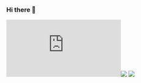 ### Hi there 👋
![](https://github-stats-evirunurm.vercel.app/api/stats.js?username=sagaesota&peng=false&theme=outrun)![](http://github-profile-summary-cards.vercel.app/api/cards/productive-time?username=vn7n24fzkq&theme=outrun&utcOffset=8)
![](http://github-profile-summary-cards.vercel.app/api/cards/profile-details?username=vn7n24fzkq&theme=outrun)

<!--

**sagaesota/sagaesota** is a ✨ _special_ ✨ repository because its `README.md` (this file) appears on your GitHub profile.

Here are some ideas to get you started:

- 🔭 I’m currently working on ...
- 🌱 I’m currently learning ...
- 👯 I’m looking to collaborate on ...
- 🤔 I’m looking for help with ...
- 💬 Ask me about ...
- 📫 How to reach me: ...
- 😄 Pronouns: ...
- ⚡ Fun fact: ...
-->
